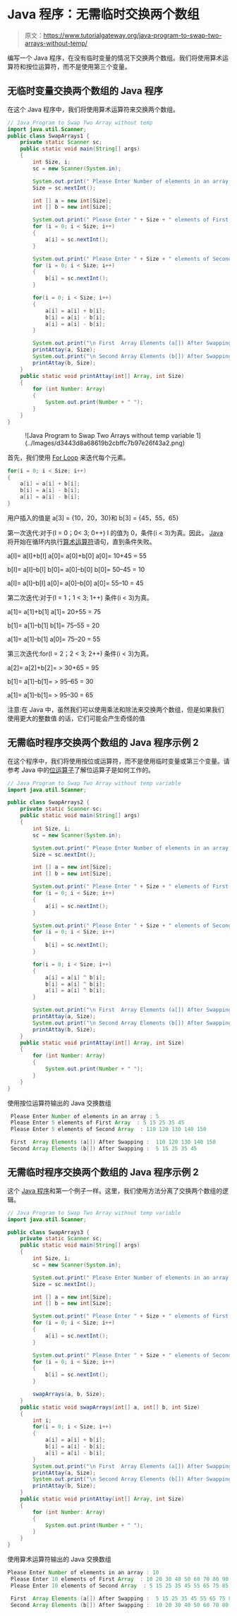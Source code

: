 # Java 程序：无需临时交换两个数组

> 原文：<https://www.tutorialgateway.org/java-program-to-swap-two-arrays-without-temp/>

编写一个 Java 程序，在没有临时变量的情况下交换两个数组。我们将使用算术运算符和按位运算符，而不是使用第三个变量。

## 无临时变量交换两个数组的 Java 程序

在这个 Java 程序中，我们将使用算术运算符来交换两个数组。

```java
// Java Program to Swap Two Array without temp
import java.util.Scanner;
public class SwapArrays1 {
	private static Scanner sc;
	public static void main(String[] args) 
	{
		int Size, i;
		sc = new Scanner(System.in);

		System.out.print(" Please Enter Number of elements in an array : ");
		Size = sc.nextInt();	

		int [] a = new int[Size];
		int [] b = new int[Size];

		System.out.print(" Please Enter " + Size + " elements of First Array  : ");
		for (i = 0; i < Size; i++)
		{
			a[i] = sc.nextInt();
		}

		System.out.print(" Please Enter " + Size + " elements of Second Array  : ");
		for (i = 0; i < Size; i++)
		{
			b[i] = sc.nextInt();
		}

		for(i = 0; i < Size; i++)
		{
		    a[i] = a[i] + b[i];
		    b[i] = a[i] - b[i]; 
		    a[i] = a[i] - b[i];
		}

		System.out.print("\n First  Array Elements (a[]) After Swapping :  ");
		printAttay(a, Size);
		System.out.print("\n Second Array Elements (b[]) After Swapping :  ");
		printAttay(b, Size);
	}
	public static void printAttay(int[] Array, int Size)
	{
		for (int Number: Array) 
		{
			System.out.print(Number + " ");
		}
	}
}
```

<figure class="wp-block-image">![Java Program to Swap Two Arrays without temp variable 1](../Images/d3443d8a68619b2cbffc7b97e26f43a2.png)</figure>

首先，我们使用 [For Loop](https://www.tutorialgateway.org/java-for-loop/) 来迭代每个元素。

```java
for(i = 0; i < Size; i++)
{
	a[i] = a[i] + b[i];
	b[i] = a[i] - b[i]; 
	a[i] = a[i] - b[i];
}
```

用户插入的值是
a[3] = {10，20，30}和 b[3] = {45，55，65}

第一次迭代:对于(I = 0；0< 3; 0++)
I 的值为 0，条件(i < 3)为真。因此， [Java](https://www.tutorialgateway.org/java-tutorial/) 将开始在循环内执行[算术运算符](https://www.tutorialgateway.org/java-arithmetic-operators/)语句，直到条件失败。

a[I]= a[I]+b[I]
a[0]= a[0]+b[0]
a[0]= 10+45 = 55

b[I]= a[I]–b[I]
b[0]= a[0]–b[0]
b[0]= 50–45 = 10

a[I]= a[I]–b[I]
a[0]= a[0]–b[0]
a[0]= 55–10 = 45

第二次迭代:对于(I = 1；1 < 3; 1++)
条件(i < 3)为真。

a[1]= a[1]+b[1]
a[1]= 20+55 = 75

b[1]= a[1]–b[1]
b[1]= 75–55 = 20

a[1]= a[1]–b[1]
a[0]= 75–20 = 55

第三次迭代:for(I = 2；2 < 3; 2++)
条件(i < 3)为真。

a[2]= a[2]+b[2]= > 30+65 = 95

b[1]= a[1]–b[1]= > 95–65 = 30

a[1]= a[1]–b[1]= > 95–30 = 65

注意:在 Java 中，虽然我们可以使用乘法和除法来交换两个数组，但是如果我们使用更大的整数值 的话，它们可能会产生奇怪的值

## 无需临时程序交换两个数组的 Java 程序示例 2

在这个程序中，我们将使用按位或运算符，而不是使用临时变量或第三个变量。请参考 Java 中的[位运算子](https://www.tutorialgateway.org/bitwise-operators-in-java/)了解位运算子是如何工作的。

```java
// Java Program to Swap Two Array without temp variable
import java.util.Scanner;

public class SwapArrays2 {
	private static Scanner sc;
	public static void main(String[] args) 
	{
		int Size, i;
		sc = new Scanner(System.in);

		System.out.print(" Please Enter Number of elements in an array : ");
		Size = sc.nextInt();	

		int [] a = new int[Size];
		int [] b = new int[Size];

		System.out.print(" Please Enter " + Size + " elements of First Array  : ");
		for (i = 0; i < Size; i++)
		{
			a[i] = sc.nextInt();
		}

		System.out.print(" Please Enter " + Size + " elements of Second Array  : ");
		for (i = 0; i < Size; i++)
		{
			b[i] = sc.nextInt();
		}

		for(i = 0; i < Size; i++)
		{
			a[i] = a[i] ^ b[i];
		    b[i] = a[i] ^ b[i]; 
		    a[i] = a[i] ^ b[i];
		}

		System.out.print("\n First  Array Elements (a[]) After Swapping :  ");
		printAttay(a, Size);
		System.out.print("\n Second Array Elements (b[]) After Swapping :  ");
		printAttay(b, Size);
	}
	public static void printAttay(int[] Array, int Size)
	{
		for (int Number: Array) 
		{
			System.out.print(Number + " ");
		}
	}
}
```

使用按位运算符输出的 Java 交换数组

```java
 Please Enter Number of elements in an array : 5
 Please Enter 5 elements of First Array  : 5 15 25 35 45
 Please Enter 5 elements of Second Array  : 110 120 130 140 150

 First  Array Elements (a[]) After Swapping :  110 120 130 140 150 
 Second Array Elements (b[]) After Swapping :  5 15 25 35 45 
```

## 无需临时程序交换两个数组的 Java 程序示例 2

这个 [Java 程序](https://www.tutorialgateway.org/learn-java-programs/)和第一个例子一样。这里，我们使用方法分离了交换两个数组的逻辑。

```java
// Java Program to Swap Two Array without temp variable
import java.util.Scanner;

public class SwapArrays3 {
	private static Scanner sc;
	public static void main(String[] args) 
	{
		int Size, i;
		sc = new Scanner(System.in);

		System.out.print(" Please Enter Number of elements in an array : ");
		Size = sc.nextInt();	

		int [] a = new int[Size];
		int [] b = new int[Size];

		System.out.print(" Please Enter " + Size + " elements of First Array  : ");
		for (i = 0; i < Size; i++)
		{
			a[i] = sc.nextInt();
		}

		System.out.print(" Please Enter " + Size + " elements of Second Array  : ");
		for (i = 0; i < Size; i++)
		{
			b[i] = sc.nextInt();
		}

		swapArrays(a, b, Size);
	}
	public static void swapArrays(int[] a, int[] b, int Size)
	{
		int i;
		for(i = 0; i < Size; i++)
		{
		    a[i] = a[i] + b[i];
		    b[i] = a[i] - b[i]; 
		    a[i] = a[i] - b[i];
		}
		System.out.print("\n First  Array Elements (a[]) After Swapping :  ");
		printAttay(a, Size);
		System.out.print("\n Second Array Elements (b[]) After Swapping :  ");
		printAttay(b, Size);
	}
	public static void printAttay(int[] Array, int Size)
	{
		for (int Number: Array) 
		{
			System.out.print(Number + " ");
		}
	}
}
```

使用算术运算符输出的 Java 交换数组

```java
Please Enter Number of elements in an array : 10
 Please Enter 10 elements of First Array  : 10 20 30 40 50 60 70 80 90  100
 Please Enter 10 elements of Second Array  : 5 15 25 35 45 55 65 75 85 95

 First  Array Elements (a[]) After Swapping :  5 15 25 35 45 55 65 75 85 95 
 Second Array Elements (b[]) After Swapping :  10 20 30 40 50 60 70 80 90 100 
```